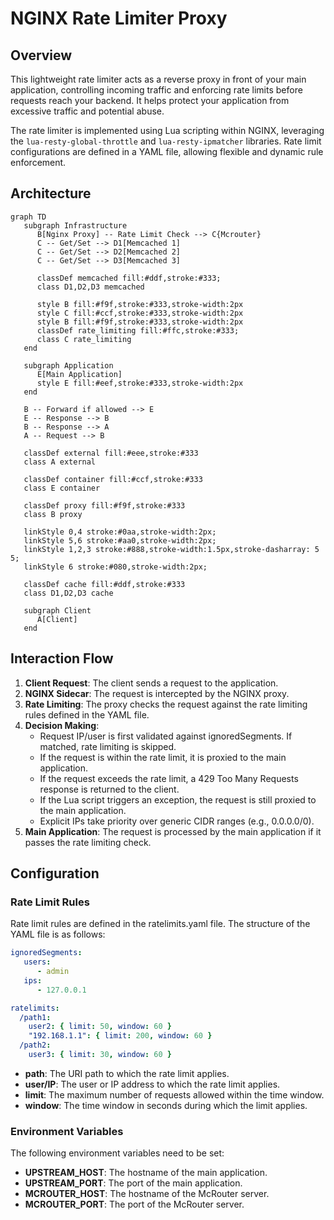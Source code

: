 # NGINX Rate Limiter Proxy

## Overview

This lightweight rate limiter acts as a reverse proxy in front of your main application, controlling incoming traffic and enforcing rate limits before requests reach your backend. It helps protect your application from excessive traffic and potential abuse.

The rate limiter is implemented using Lua scripting within NGINX, leveraging the `lua-resty-global-throttle` and `lua-resty-ipmatcher` libraries. Rate limit configurations are defined in a YAML file, allowing flexible and dynamic rule enforcement.

## Architecture

```mermaid
graph TD
   subgraph Infrastructure
      B[Nginx Proxy] -- Rate Limit Check --> C{Mcrouter}
      C -- Get/Set --> D1[Memcached 1]
      C -- Get/Set --> D2[Memcached 2]
      C -- Get/Set --> D3[Memcached 3]

      classDef memcached fill:#ddf,stroke:#333;
      class D1,D2,D3 memcached

      style B fill:#f9f,stroke:#333,stroke-width:2px
      style C fill:#ccf,stroke:#333,stroke-width:2px
      style B fill:#f9f,stroke:#333,stroke-width:2px
      classDef rate_limiting fill:#ffc,stroke:#333;
      class C rate_limiting
   end

   subgraph Application
      E[Main Application]
      style E fill:#eef,stroke:#333,stroke-width:2px
   end

   B -- Forward if allowed --> E
   E -- Response --> B
   B -- Response --> A
   A -- Request --> B

   classDef external fill:#eee,stroke:#333
   class A external

   classDef container fill:#ccf,stroke:#333
   class E container

   classDef proxy fill:#f9f,stroke:#333
   class B proxy

   linkStyle 0,4 stroke:#0aa,stroke-width:2px;
   linkStyle 5,6 stroke:#aa0,stroke-width:2px;
   linkStyle 1,2,3 stroke:#888,stroke-width:1.5px,stroke-dasharray: 5 5;
   linkStyle 6 stroke:#080,stroke-width:2px;
   
   classDef cache fill:#ddf,stroke:#333
   class D1,D2,D3 cache

   subgraph Client
      A[Client]
   end
```

## Interaction Flow

1. **Client Request**: The client sends a request to the application.
2. **NGINX Sidecar**: The request is intercepted by the NGINX proxy.
3. **Rate Limiting**: The proxy checks the request against the rate limiting rules defined in the YAML file.
4. **Decision Making**:
   - Request IP/user is first validated against ignoredSegments. If matched, rate limiting is skipped. 
   - If the request is within the rate limit, it is proxied to the main application. 
   - If the request exceeds the rate limit, a 429 Too Many Requests response is returned to the client. 
   - If the Lua script triggers an exception, the request is still proxied to the main application. 
   - Explicit IPs take priority over generic CIDR ranges (e.g., 0.0.0.0/0).
5. **Main Application**: The request is processed by the main application if it passes the rate limiting check.

## Configuration

### Rate Limit Rules

Rate limit rules are defined in the ratelimits.yaml file. The structure of the YAML file is as follows:

```yaml
ignoredSegments:
   users:
      - admin
   ips:
      - 127.0.0.1

ratelimits:
  /path1:
    user2: { limit: 50, window: 60 }
    "192.168.1.1": { limit: 200, window: 60 }
  /path2:
    user3: { limit: 30, window: 60 }
```

- **path**: The URI path to which the rate limit applies.
- **user/IP**: The user or IP address to which the rate limit applies.
- **limit**: The maximum number of requests allowed within the time window.
- **window**: The time window in seconds during which the limit applies.

### Environment Variables

The following environment variables need to be set:

- **UPSTREAM_HOST**: The hostname of the main application.
- **UPSTREAM_PORT**: The port of the main application.
- **MCROUTER_HOST**: The hostname of the McRouter server.
- **MCROUTER_PORT**: The port of the McRouter server.

